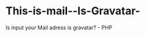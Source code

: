 This-is-mail--Is-Gravatar-
==========================

Is input your Mail adress is gravatar? - PHP
